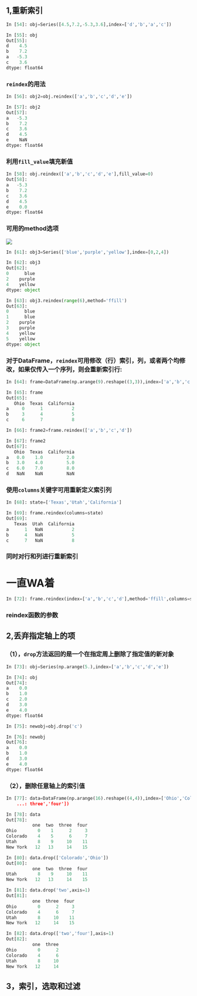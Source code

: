 ## 1,重新索引

```py
In [54]: obj=Series([4.5,7.2,-5.3,3.6],index=['d','b','a','c'])

In [55]: obj
Out[55]:
d    4.5
b    7.2
a   -5.3
c    3.6
dtype: float64
```
### ```reindex```的用法
```py
In [56]: obj2=obj.reindex(['a','b','c','d','e'])

In [57]: obj2
Out[57]:
a   -5.3
b    7.2
c    3.6
d    4.5
e    NaN
dtype: float64
```
### 利用```fill_value```填充新值
```py
In [58]: obj.reindex(['a','b','c','d','e'],fill_value=0)
Out[58]:
a   -5.3
b    7.2
c    3.6
d    4.5
e    0.0
dtype: float64
```
### 可用的method选项


![](https://github.com/BinGYiZhanG/Python_/blob/master/%E3%80%8A%E5%88%A9%E7%94%A8Python%E8%BF%9B%E8%A1%8C%E6%95%B0%E6%8D%AE%E5%88%86%E6%9E%90%E3%80%8B/Images/07101634.png)
```py
In [61]: obj3=Series(['blue','purple','yellow'],index=[0,2,4])

In [62]: obj3
Out[62]:
0      blue
2    purple
4    yellow
dtype: object

In [63]: obj3.reindex(range(6),method='ffill')
Out[63]:
0      blue
1      blue
2    purple
3    purple
4    yellow
5    yellow
dtype: object
```

### 对于DataFrame，```reindex```可用修改（行）索引，列，或者两个均修改，如果仅传入一个序列，则会重新索引行:
```py
In [64]: frame=DataFrame(np.arange(9).reshape((3,3)),index=['a','b','c'],columns=['Ohio','Texas','California'])

In [65]: frame
Out[65]:
   Ohio  Texas  California
a     0      1           2
b     3      4           5
c     6      7           8

In [66]: frame2=frame.reindex(['a','b','c','d'])

In [67]: frame2
Out[67]:
   Ohio  Texas  California
a   0.0    1.0         2.0
b   3.0    4.0         5.0
c   6.0    7.0         8.0
d   NaN    NaN         NaN
```
### 使用```columns```关键字可用重新定义索引列

```py
In [68]: state=['Texas','Utah','California']

In [69]: frame.reindex(columns=state)
Out[69]:
   Texas  Utah  California
a      1   NaN           2
b      4   NaN           5
c      7   NaN           8
```
### 同时对行和列进行重新索引

# 一直WA着
```py
In [72]: frame.reindex(index=['a','b','c','d'],method='ffill',columns=state)

```
### reindex函数的参数

## 2,丢弃指定轴上的项

### （1），```drop```方法返回的是一个在指定周上删除了指定值的新对象
```py
In [73]: obj=Series(np.arange(5.),index=['a','b','c','d','e'])

In [74]: obj
Out[74]:
a    0.0
b    1.0
c    2.0
d    3.0
e    4.0
dtype: float64

In [75]: newobj=obj.drop('c')

In [76]: newobj
Out[76]:
a    0.0
b    1.0
d    3.0
e    4.0
dtype: float64
```
### （2），删除任意轴上的索引值
```py
In [77]: data=DataFrame(np.arange(16).reshape((4,4)),index=['Ohio','Colorado','Utah','New York'],columns=['one','two','
    ...: three','four'])

In [78]: data
Out[78]:
          one  two  three  four
Ohio        0    1      2     3
Colorado    4    5      6     7
Utah        8    9     10    11
New York   12   13     14    15

In [80]: data.drop(['Colorado','Ohio'])
Out[80]:
          one  two  three  four
Utah        8    9     10    11
New York   12   13     14    15
```

```py
In [81]: data.drop('two',axis=1)
Out[81]:
          one  three  four
Ohio        0      2     3
Colorado    4      6     7
Utah        8     10    11
New York   12     14    15

In [82]: data.drop(['two','four'],axis=1)
Out[82]:
          one  three
Ohio        0      2
Colorado    4      6
Utah        8     10
New York   12     14
```

## 3，索引，选取和过滤













